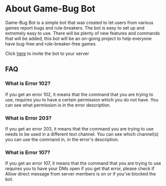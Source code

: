 # About Game-Bug Bot

Game-Bug Bot is a simple bot that was created to let users from various games report bugs and rule-breakers. The bot is easy to set up and extremely easy to use. There will be plenty of new features and commands that will be added, this bot will be an on-going project to help everyone have bug-free and rule-breaker-free games.

Click [here](https://discordapp.com/oauth2/authorize?client_id=710407168200802384&scope=bot&permissions=453718) to invite the bot to your server

## FAQ

### What is Error 102?

If you get an error 102, it means that the command that you are trying to use, requires you to have a certain permission which you do not have. You can see what permission is in the error description.

### What is Error 203?

If you get an error 203, it means that the command you are trying to use needs to be used in a different text channel. You can see which channel\(s\) you can use the command in, in the error's description.

### What is Error 107?

If you get an error 107, it means that the command that you are trying to use requires you to have your DMs open if you get that error, please check if Allow direct message from server members is on or if you've blocked the bot.

